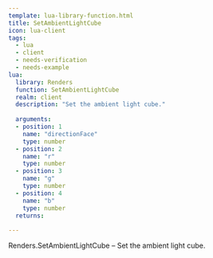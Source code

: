 ```yaml
---
template: lua-library-function.html
title: SetAmbientLightCube
icon: lua-client
tags:
  - lua
  - client
  - needs-verification
  - needs-example
lua:
  library: Renders
  function: SetAmbientLightCube
  realm: client
  description: "Set the ambient light cube."
  
  arguments:
  - position: 1
    name: "directionFace"
    type: number
  - position: 2
    name: "r"
    type: number
  - position: 3
    name: "g"
    type: number
  - position: 4
    name: "b"
    type: number
  returns:
    
---
```


<div class="lua__search__keywords">
Renders.SetAmbientLightCube &#x2013; Set the ambient light cube.
</div>
